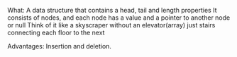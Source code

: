 What: A data structure that contains a head, tail and length properties
It consists of nodes, and each node has a value and a  pointer to another node or null
Think of it like a skyscraper without an elevator(array) just stairs connecting each floor to the next

Advantages: Insertion and deletion.